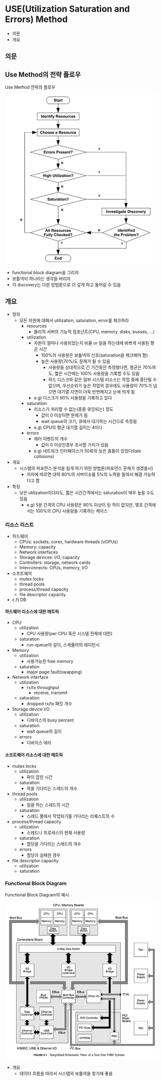 # USE(Utilization Saturation and Errors) Method

- 의문
- 개요

## 의문

## Use Method의 전략 플로우

Use Method 전략의 플로우

![](./images/use_method/usemethod_flow.png)

- functional block diagram을 그리자
- 보틀넥이 하나라는 생각을 버리자
- 각 discovery는 다른 방법론으로 더 깊게 파고 들어갈 수 있음

## 개요

- 정의
  - 모든 자원에 대해서 utilization, saturation, error를 체크하라
    - resources
      - 물리적 서버의 기능적 컴포넌트(CPU, memory, disks, busses, ...)
    - utilization
      - 자원이 얼마나 사용되었는지 비율 or 일을 하는데에 바쁘게 사용된 평균 시간
        - 100%의 사용량은 보틀넥의 신호(saturation을 체크해야 함)
        - 높은 사용량(70%)도 문제가 될 수 있음
          - 사용량을 상대적으로 긴 기간동안 측정했다면, 평균은 70%여도, 짧은 시간에는 100% 사용량을 기록할 수도 있음
          - 하드 디스크와 같은 일부 시스템 리소스는 작업 중에 중단될 수 없으며, 우선순위가 높은 작업의 경우에도 사용량이 70%가 넘으면 대기열 지연이 더욱 빈번해지고 눈에 띄게 됨
      - e.g) 디스크가 90% 사용량을 기록하고 있다
    - saturation
      - 리소스가 처리할 수 없는(종종 큐잉되는) 정도
        - 값이 0 이상이면 문제가 됨
        - wait queue의 크기, 큐에서 대기하는 시간으로 측정됨
      - e.g) CPU의 평균 대기열 길이는 4이다
    - errors
      - 에러 이벤트의 개수
        - 값이 0 이상인경우 조사할 가치가 있음
      - e.g) 네트워크 인터페이스가 50회의 늦은 충돌이 있었다(late collisions)
- 개요
  - 시스템의 퍼포먼스 분석을 쉽게 하기 위한 방법론(퍼포먼스 문제가 생겼을시)
    - 저자에 따르면 대략 80%의 서버이슈를 5%의 노력을 들여서 해결 가능하다고 함
- 특징
  - 낮은 utilization이더라도, 짧은 시간간격에서는 saturation이 매우 높을 수도 있음
    - e.g) 5분 간격의 CPU 사용량은 80% 이상이 된 적이 없지만, 몇초 간격에서는 100%의 CPU 사용량을 기록하는 케이스

### 리소스 리스트

- 하드웨어
  - CPUs: sockets, cores, hardware threads (vCPUs)
  - Memory: capacity
  - Network interfaces
  - Storage devices: I/O, capacity
  - Controllers: storage, network cards
  - Interconnects: CPUs, memory, I/O
- 소프트웨어
  - mutex locks
  - thread pools
  - process/thread capacity
  - file descriptor capacity
- c.f) DB

#### 하드웨어 리소스에 대한 메트릭

- CPU
  - utilization
    - CPU 사용량(per CPU 혹은 시스템 전체에 대한)
  - saturation
    - run-queue의 길이, 스케쥴러의 레이턴시
- Memory
  - utilization
    - 사용가능한 free memory
  - saturation
    - major page fault(swapping)
- Network interface
  - utilization
    - rx/tx throughput
      - receive, transmit
  - saturation
    - dropped rx/tx 패킷 개수
- Storage device I/O
  - utilization
    - 디바이스의 busy percent
  - saturation
    - wait queue의 길이
  - errors
    - 디바이스 에러

#### 소프트웨어 리소스에 대한 메트릭

- mutex locks
  - utilization
    - 락이 잡힌 시간
  - saturation
    - 락을 기다리는 스레드의 개수
- thread pools
  - utilization
    - 일을 하는 스레드의 시간
  - saturation
    - 스레드 풀에서 작업되기를 기다리는 리퀘스트의 수
- process/thread capacity
  - utilization
    - 스레드나 프로세스의 현재 사용량
  - saturation
    - 할당을 기다리는 스레드의 개수
  - errors
    - 할당이 실패한 경우
- file descriptor capacity
  - utilization
  - saturation

### Functional Block Diagram

Functional Block Diagram의 예시

![](./images/use_method/functional_block_diagram_example1.png)

- 개요
  - 데이터 흐름을 따라서 시스템의 보틀넥을 찾기에 좋음
